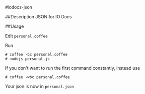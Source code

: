 #iodocs-json

##Description
JSON for IO Docs

##Usage

Edit `personal.coffee`

Run

    # coffee -bc personal.coffee
    # nodejs personal.js

If you don't want to run the first command constantly, instead use

    # coffee -wbc personal.coffee

Your json is now in `personal.json`
